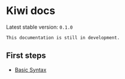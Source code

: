 # Kiwi docs

Latest stable version: `0.1.0`

```admonish info
This documentation is still in development.
```

## First steps

- [Basic Syntax](basics/syntax.md)